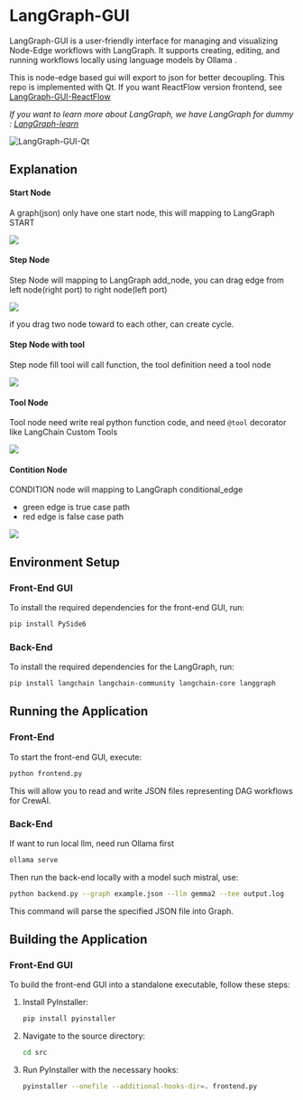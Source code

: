 # LangGraph-GUI

LangGraph-GUI is a user-friendly interface for managing and visualizing Node-Edge workflows with LangGraph. It supports creating, editing, and running workflows locally using language models by Ollama .

This is node-edge based gui will export to json for better decoupling.
This repo is implemented with Qt. If you want  ReactFlow version frontend, see [LangGraph-GUI-ReactFlow](https://github.com/LangGraph-GUI/LangGraph-GUI)


*If you want to learn more about LangGraph, we have LangGraph for dummy : [LangGraph-learn](https://github.com/LangGraph-GUI/LangGraph-learn)*

![LangGraph-GUI-Qt](cover.webp)

## Explanation

#### Start Node
A graph(json) only have one start node, this will mapping to LangGraph START

![](images/start.webp)

#### Step Node
Step Node will mapping to LangGraph add_node, you can drag edge from left node(right port) to right node(left port)

![](images/step.webp)

if you drag two node toward to each other, can create cycle.

#### Step Node with tool
Step node fill tool will call function, the tool definition need a tool node

![](images/use_tool.webp)

#### Tool Node
Tool node need write real python function code, and need `@tool` decorator like LangChain Custom Tools

![](images/tool.webp)

#### Contition Node
CONDITION node will mapping to LangGraph conditional_edge

* green edge is true case path
* red edge is false case path

![](images/condition.webp)

## Environment Setup

### Front-End GUI

To install the required dependencies for the front-end GUI, run:
```bash
pip install PySide6
```
### Back-End

To install the required dependencies for the LangGraph, run:
```bash
pip install langchain langchain-community langchain-core langgraph
```


## Running the Application

### Front-End

To start the front-end GUI, execute:
```bash
python frontend.py
```
This will allow you to read and write JSON files representing DAG workflows for CrewAI.

### Back-End

If want to run local llm, need run Ollama first
```bash
ollama serve
```
Then run the back-end locally with a model such mistral, use:
```bash
python backend.py --graph example.json --llm gemma2 --tee output.log
```
This command will parse the specified JSON file into Graph.


## Building the Application

### Front-End GUI

To build the front-end GUI into a standalone executable, follow these steps:

1. Install PyInstaller:
    ```bash
    pip install pyinstaller
    ```

2. Navigate to the source directory:
    ```bash
    cd src
    ```

3. Run PyInstaller with the necessary hooks:
    ```bash
    pyinstaller --onefile --additional-hooks-dir=. frontend.py
    ```
